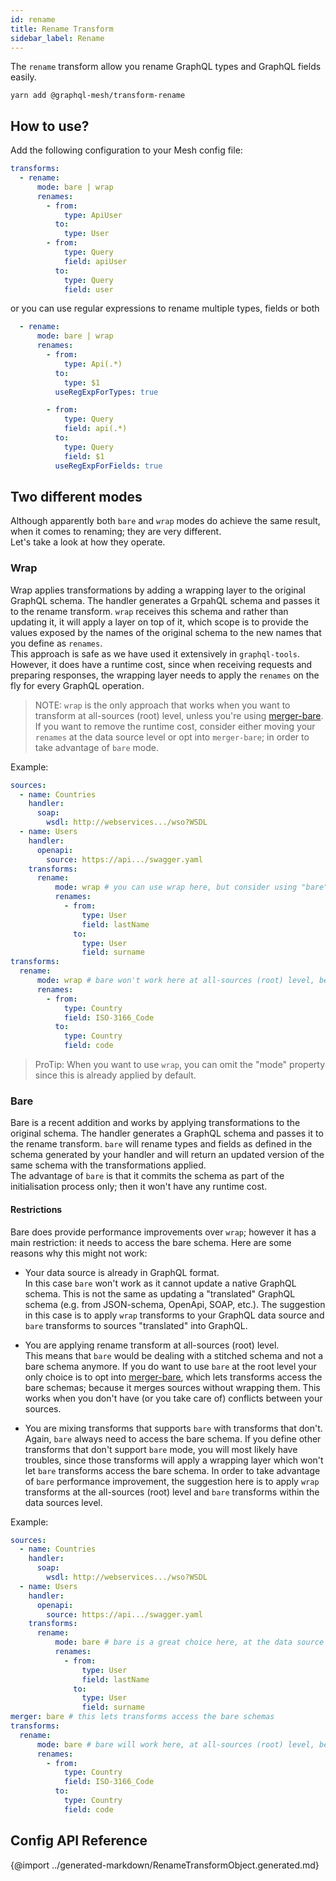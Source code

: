 ```yaml
---
id: rename
title: Rename Transform
sidebar_label: Rename
---
```


The `rename` transform allow you rename GraphQL types and GraphQL fields easily. 

```
yarn add @graphql-mesh/transform-rename
```

## How to use?

Add the following configuration to your Mesh config file:

```yml
transforms:
  - rename:
      mode: bare | wrap
      renames:
        - from:
            type: ApiUser
          to:
            type: User
        - from:
            type: Query
            field: apiUser
          to:
            type: Query
            field: user
```

or you can use regular expressions to rename multiple types, fields or both

```yml
  - rename:
      mode: bare | wrap
      renames:
        - from:
            type: Api(.*)
          to:
            type: $1
          useRegExpForTypes: true

        - from:
            type: Query
            field: api(.*)
          to:
            type: Query
            field: $1
          useRegExpForFields: true

```

## Two different modes
Although apparently both `bare` and `wrap` modes do achieve the same result, when it comes to renaming; they are very different.  
Let's take a look at how they operate.

### Wrap
Wrap applies transformations by adding a wrapping layer to the original GraphQL schema. The handler generates a GrpahQL schema and passes it to the rename transform. `wrap` receives this schema and rather than updating it, it will apply a layer on top of it, which scope is to provide the values exposed by the names of the original schema to the new names that you define as `renames`.  
This approach is safe as we have used it extensively in `graphql-tools`. However, it does have a runtime cost, since when receiving requests and preparing responses, the wrapping layer needs to apply the `renames` on the fly for every GraphQL operation.

> NOTE: `wrap` is the only approach that works when you want to transform at all-sources (root) level, unless you're using [merger-bare](https://graphql-mesh.com/docs/api/modules/merger-bare/). If you want to remove the runtime cost, consider either moving your `renames` at the data source level or opt into `merger-bare`; in order to take advantage of `bare` mode.

Example:
```yaml
sources:
  - name: Countries
    handler:
      soap:
        wsdl: http://webservices.../wso?WSDL
  - name: Users
    handler:
      openapi:
        source: https://api.../swagger.yaml
    transforms:
      rename:
          mode: wrap # you can use wrap here, but consider using "bare" to remove runtime cost
          renames:
            - from:
                type: User
                field: lastName
              to:
                type: User
                field: surname
transforms:
  rename:
      mode: wrap # bare won't work here at all-sources (root) level, because you're not using merger-bare
      renames:
        - from:
            type: Country
            field: ISO-3166_Code
          to:
            type: Country
            field: code
```

> ProTip: When you want to use `wrap`, you can omit the "mode" property since this is already applied by default.  

### Bare
Bare is a recent addition and works by applying transformations to the original schema. The handler generates a GraphQL schema and passes it to the rename transform. `bare` will rename types and fields as defined in the schema generated by your handler and will return an updated version of the same schema with the transformations applied.  
The advantage of `bare` is that it commits the schema as part of the initialisation process only; then it won't have any runtime cost.  

#### Restrictions
Bare does provide performance improvements over `wrap`; however it has a main restriction: it needs to access the bare schema. Here are some reasons why this might not work:
- Your data source is already in GraphQL format.  
In this case `bare` won't work as it cannot update a native GraphQL schema. This is not the same as updating a "translated" GraphQL schema (e.g. from JSON-schema, OpenApi, SOAP, etc.).
The suggestion in this case is to apply `wrap` transforms to your GraphQL data source and `bare` transforms to sources "translated" into GraphQL.

- You are applying rename transform at all-sources (root) level.  
This means that `bare` would be dealing with a stitched schema and not a bare schema anymore. If you do want to use `bare` at the root level your only choice is to opt into [merger-bare](https://graphql-mesh.com/docs/api/modules/merger-bare/), which lets transforms access the bare schemas; because it merges sources without wrapping them. This works when you don't have (or you take care of) conflicts between your sources.

- You are mixing transforms that supports `bare` with transforms that don't.  
Again, `bare` always need to access the bare schema. If you define other transforms that don't support `bare` mode, you will most likely have troubles, since those transforms will apply a wrapping layer which won't let `bare` transforms access the bare schema.
In order to take advantage of `bare` performance improvement, the suggestion here is to apply `wrap` transforms at the all-sources (root) level and `bare` transforms within the data sources level.

Example:
```yaml
sources:
  - name: Countries
    handler:
      soap:
        wsdl: http://webservices.../wso?WSDL
  - name: Users
    handler:
      openapi:
        source: https://api.../swagger.yaml
    transforms:
      rename:
          mode: bare # bare is a great choice here, at the data source level, as it doesn't have any runtime cost
          renames:
            - from:
                type: User
                field: lastName
              to:
                type: User
                field: surname
merger: bare # this lets transforms access the bare schemas
transforms:
  rename:
      mode: bare # bare will work here, at all-sources (root) level, because you're using merger-bare
      renames:
        - from:
            type: Country
            field: ISO-3166_Code
          to:
            type: Country
            field: code
```

## Config API Reference

{@import ../generated-markdown/RenameTransformObject.generated.md}
